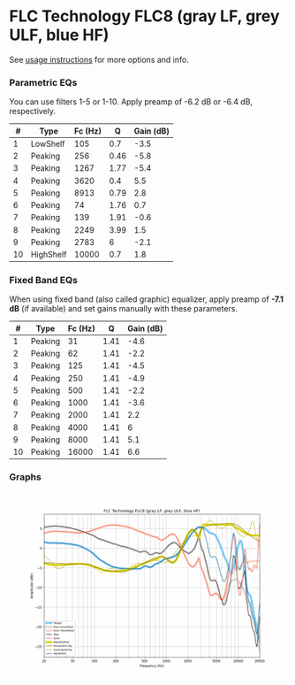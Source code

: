 # FLC Technology FLC8 (gray LF, grey ULF, blue HF)
See [usage instructions](https://github.com/jaakkopasanen/AutoEq#usage) for more options and info.

### Parametric EQs
You can use filters 1-5 or 1-10. Apply preamp of -6.2 dB or -6.4 dB, respectively.

|   # | Type      |   Fc (Hz) |    Q |   Gain (dB) |
|-----|-----------|-----------|------|-------------|
|   1 | LowShelf  |       105 | 0.7  |        -3.5 |
|   2 | Peaking   |       256 | 0.46 |        -5.8 |
|   3 | Peaking   |      1267 | 1.77 |        -5.4 |
|   4 | Peaking   |      3620 | 0.4  |         5.5 |
|   5 | Peaking   |      8913 | 0.79 |         2.8 |
|   6 | Peaking   |        74 | 1.76 |         0.7 |
|   7 | Peaking   |       139 | 1.91 |        -0.6 |
|   8 | Peaking   |      2249 | 3.99 |         1.5 |
|   9 | Peaking   |      2783 | 6    |        -2.1 |
|  10 | HighShelf |     10000 | 0.7  |         1.8 |

### Fixed Band EQs
When using fixed band (also called graphic) equalizer, apply preamp of **-7.1 dB** (if available) and set gains manually with these parameters.

|   # | Type    |   Fc (Hz) |    Q |   Gain (dB) |
|-----|---------|-----------|------|-------------|
|   1 | Peaking |        31 | 1.41 |        -4.6 |
|   2 | Peaking |        62 | 1.41 |        -2.2 |
|   3 | Peaking |       125 | 1.41 |        -4.5 |
|   4 | Peaking |       250 | 1.41 |        -4.9 |
|   5 | Peaking |       500 | 1.41 |        -2.2 |
|   6 | Peaking |      1000 | 1.41 |        -3.6 |
|   7 | Peaking |      2000 | 1.41 |         2.2 |
|   8 | Peaking |      4000 | 1.41 |         6   |
|   9 | Peaking |      8000 | 1.41 |         5.1 |
|  10 | Peaking |     16000 | 1.41 |         6.6 |

### Graphs
![](./FLC%20Technology%20FLC8%20(gray%20LF,%20grey%20ULF,%20blue%20HF).png)

